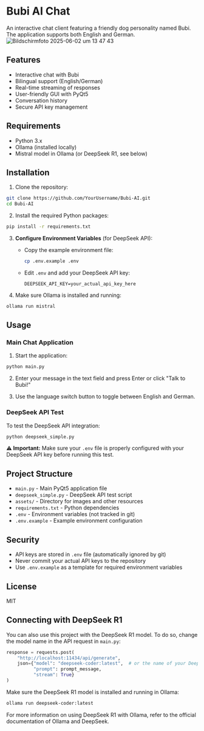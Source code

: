 # Bubi AI Chat

An interactive chat client featuring a friendly dog personality named Bubi. The application supports both English and German.
![Bildschirmfoto 2025-06-02 um 13 47 43](https://github.com/user-attachments/assets/3275009e-a629-424f-8184-5aa826b204e7)

## Features

- Interactive chat with Bubi
- Bilingual support (English/German)
- Real-time streaming of responses
- User-friendly GUI with PyQt5
- Conversation history
- Secure API key management

## Requirements

- Python 3.x
- Ollama (installed locally)
- Mistral model in Ollama (or DeepSeek R1, see below)

## Installation

1. Clone the repository:
```bash
git clone https://github.com/YourUsername/Bubi-AI.git
cd Bubi-AI
```

2. Install the required Python packages:
```bash
pip install -r requirements.txt
```

3. **Configure Environment Variables** (for DeepSeek API):
   - Copy the example environment file:
     ```bash
     cp .env.example .env
     ```
   - Edit `.env` and add your DeepSeek API key:
     ```
     DEEPSEEK_API_KEY=your_actual_api_key_here
     ```

4. Make sure Ollama is installed and running:
```bash
ollama run mistral
```

## Usage

### Main Chat Application

1. Start the application:
```bash
python main.py
```

2. Enter your message in the text field and press Enter or click "Talk to Bubi!"

3. Use the language switch button to toggle between English and German.

### DeepSeek API Test

To test the DeepSeek API integration:
```bash
python deepseek_simple.py
```

**⚠️ Important:** Make sure your `.env` file is properly configured with your DeepSeek API key before running this test.

## Project Structure

- `main.py` - Main PyQt5 application file
- `deepseek_simple.py` - DeepSeek API test script
- `assets/` - Directory for images and other resources
- `requirements.txt` - Python dependencies
- `.env` - Environment variables (not tracked in git)
- `.env.example` - Example environment configuration

## Security

- API keys are stored in `.env` file (automatically ignored by git)
- Never commit your actual API keys to the repository
- Use `.env.example` as a template for required environment variables

## License

MIT

## Connecting with DeepSeek R1

You can also use this project with the DeepSeek R1 model. To do so, change the model name in the API request in `main.py`:

```python
response = requests.post(
    "http://localhost:11434/api/generate",
    json={"model": "deepseek-coder:latest",  # or the name of your DeepSeek R1 model
          "prompt": prompt_message,
          "stream": True}
)
```

Make sure the DeepSeek R1 model is installed and running in Ollama:

```bash
ollama run deepseek-coder:latest
```

For more information on using DeepSeek R1 with Ollama, refer to the official documentation of Ollama and DeepSeek.
